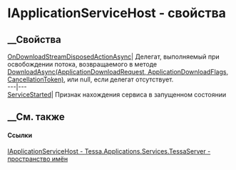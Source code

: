 # IApplicationServiceHost - свойства
##  __Свойства
[OnDownloadStreamDisposedActionAsync](P_Tessa_Applications_Services_TessaServer_IApplicationServiceHost_OnDownloadStreamDisposedActionAsync.htm)|
Делегат, выполняемый при освобождении потока, возвращаемого в методе
[DownloadAsync(ApplicationDownloadRequest, ApplicationDownloadFlags,
CancellationToken)](M_Tessa_Applications_Services_TessaServer_IApplicationService_DownloadAsync.htm),
или null, если делегат отсутствует.  
---|---  
[ServiceStarted](P_Tessa_Applications_Services_TessaServer_IApplicationServiceHost_ServiceStarted.htm)|
Признак нахождения сервиса в запущенном состоянии  
## __См. также
#### Ссылки
[IApplicationServiceHost -
](T_Tessa_Applications_Services_TessaServer_IApplicationServiceHost.htm)
[Tessa.Applications.Services.TessaServer - пространство
имён](N_Tessa_Applications_Services_TessaServer.htm)
